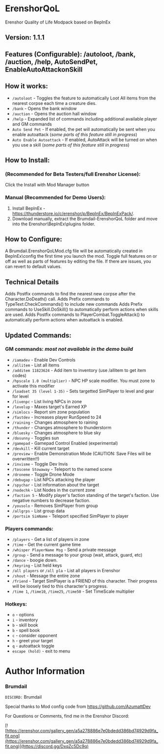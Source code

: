 # ErenshorQoL
Erenshor Quality of Life Modpack based on BepInEx

## Version: 1.1.1

## Features (Configurable): /autoloot, /bank, /auction, /help, AutoSendPet, EnableAutoAttackonSkill

## How it works:

- `/autoloot` - Toggles the feature to automatically Loot All items from the nearest corpse each time a creature dies.
- `/bank` - Opens the bank window
- `/auction` - Opens the auction hall window
- `/help` - Expanded list of commands including additional available player and GM commands
- `Auto Send Pet` - If enabled, the pet will automatically be sent when you enable autoattack (*some parts of this feature still in progress*)
- `Auto Enable Autoattack` - If enabled, AutoAttack will be turned on when you use a skill (*some parts of this feature still in progress*)

## How to Install: 

### (Recommended for Beta Testers/full Erenshor License):
Click the Install with Mod Manager button

### Manual (Recommended for Demo Users):

1. Install BepInEx - https://thunderstore.io/c/erenshor/p/BepInEx/BepInExPack/.
2. Download manually, extract the Brumdail-ErenshorQoL folder and move into the Erenshor\BepInEx\plugins folder.

## How to Configure:
A Brumdail.ErenshorQoLMod.cfg file will be automatically created in BepInEx\config the first time you launch the mod.
Toggle full features on or off as well as parts of features by editing the file.
If there are issues, you can revert to default values.

## Technical Details
Adds Postfix commands to find the nearest new corpse after the Character.DoDeath() call.
Adds Prefix commands to TypeText.CheckCommands() to include new commands
Adds Prefix commands to UseSkill.DoSkill() to automatically perform actions when skills are used.
Adds Postfix commands to PlayerCombat.ToggleAttack() to automatically perform actions when autoattack is enabled.

## Updated Commands:

### GM commands: *most not available in the demo build*
- `/iamadev` - Enable Dev Controls
- `/allitem` - List all items
- `/additem 11823624` - Add item to inventory (use /allitem to get item codes)
- `/hpscale 1.0 (multiplier)` - NPC HP scale modifier. You must zone to activate this modifier
- `/loadset 35 (level 1-35)` - Sets targetted SimPlayer to level and gear for level
- `/livenpc` - List living NPCs in zone
- `/levelup` - Maxes target's Earned XP
- `/simlocs` - Report sim zone population
- `/fastdev` - Increases player RunSpeed to 24
- `/raining` - Changes atmosphere to raining
- `/thunder` - Changes atmosphere to thunderstorm
- `/bluesky` - Changes atmosphere to blue sky
- `/dosunny` - Toggles sun
- `/gamepad` - Gamepad Control Enabled (experimental)
- `/devkill` - Kill current target
- `/preview` - Enable Demonstration Mode (CAUTION: Save Files will be overwritten!!)
- `/invisme` - Toggle Dev Invis
- `/toscene Stowaway` - Teleport to the named scene
- `/droneme` - Toggle Drone Mode
- `/debugap` - List NPCs attacking the player
- `/spychar` - List information about the target
- `/nodechk` - List Nodes in the current zone
- `/faction 5` - Modify player's faction standing of the target's faction. Use negative numbers to decrease faction.
- `/yousolo` - Removes SimPlayer from group
- `/allgrps` - List group data
- `/portsim SimName` - Teleport specified SimPlayer to player

### Players commands:
- `/players` - Get a list of players in zone
- `/time` - Get the current game time
- `/whisper PlayerName Msg` - Send a private message
- `/group` - Send a message to your group (wait, attack, guard, etc)
- `/dance` - boogie down.
- `/keyring` - List held keys
- `/all players` or `/all pla` - List all players in Erenshor
- `/shout` - Message the entire zone
- `/friend` - Target SimPlayer is a FRIEND of this character. Their progress will be loosely tied to this character's progress.
- `/time 1`, `/time10`, `/time25`, `/time50` - Set TimeScale multiplier

### Hotkeys:
- `o` - options
- `i` - inventory
- `b` - skill book
- `b` - spell book
- `c` - consider opponent
- `h` - greet your target
- `q` - autoattack toggle
- `escape (hold)` - exit to menu

# Author Information

### Brumdail

`DISCORD:` Brumdail

Special thanks to Mod config code from https://github.com/AzumattDev

For Questions or Comments, find me in the Erenshor Discord:

[![https://erenshor.com/gallery_gen/a5a278886e7e0bdedd386bd74929d9fa_fit.png](https://erenshor.com/gallery_gen/a5a278886e7e0bdedd386bd74929d9fa_fit.png)](https://discord.gg/DxqZc5Dc9q)
<a href="https://discord.gg/DxqZc5Dc9q">